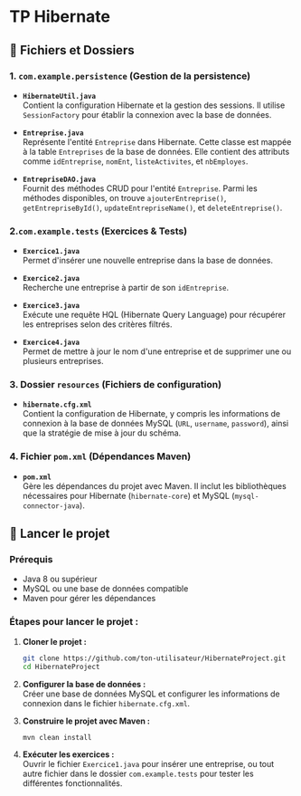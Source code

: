 # TP Hibernate

## 📂 Fichiers et Dossiers

### 1. `com.example.persistence` (Gestion de la persistence)

- **`HibernateUtil.java`**  
  Contient la configuration Hibernate et la gestion des sessions. Il utilise `SessionFactory` pour établir la connexion avec la base de données.

- **`Entreprise.java`**  
  Représente l'entité `Entreprise` dans Hibernate. Cette classe est mappée à la table `Entreprises` de la base de données. Elle contient des attributs comme `idEntreprise`, `nomEnt`, `listeActivites`, et `nbEmployes`.

- **`EntrepriseDAO.java`**  
  Fournit des méthodes CRUD pour l'entité `Entreprise`. Parmi les méthodes disponibles, on trouve `ajouterEntreprise()`, `getEntrepriseById()`, `updateEntrepriseName()`, et `deleteEntreprise()`.

### 2.`com.example.tests` (Exercices & Tests)

- **`Exercice1.java`**  
  Permet d'insérer une nouvelle entreprise dans la base de données.

- **`Exercice2.java`**  
  Recherche une entreprise à partir de son `idEntreprise`.

- **`Exercice3.java`**  
  Exécute une requête HQL (Hibernate Query Language) pour récupérer les entreprises selon des critères filtrés.

- **`Exercice4.java`**  
  Permet de mettre à jour le nom d'une entreprise et de supprimer une ou plusieurs entreprises.

### 3. Dossier `resources` (Fichiers de configuration)

- **`hibernate.cfg.xml`**  
  Contient la configuration de Hibernate, y compris les informations de connexion à la base de données MySQL (`URL`, `username`, `password`), ainsi que la stratégie de mise à jour du schéma.

### 4. Fichier `pom.xml` (Dépendances Maven)

- **`pom.xml`**  
  Gère les dépendances du projet avec Maven. Il inclut les bibliothèques nécessaires pour Hibernate (`hibernate-core`) et MySQL (`mysql-connector-java`).

## 🚀 Lancer le projet

### Prérequis

- Java 8 ou supérieur
- MySQL ou une base de données compatible
- Maven pour gérer les dépendances

### Étapes pour lancer le projet :

1. **Cloner le projet :**

    ```bash
    git clone https://github.com/ton-utilisateur/HibernateProject.git
    cd HibernateProject
    ```

2. **Configurer la base de données :**  
   Créer une base de données MySQL et configurer les informations de connexion dans le fichier `hibernate.cfg.xml`.

3. **Construire le projet avec Maven :**

    ```bash
    mvn clean install
    ```

4. **Exécuter les exercices :**  
   Ouvrir le fichier `Exercice1.java` pour insérer une entreprise, ou tout autre fichier dans le dossier `com.example.tests` pour tester les différentes fonctionnalités.
